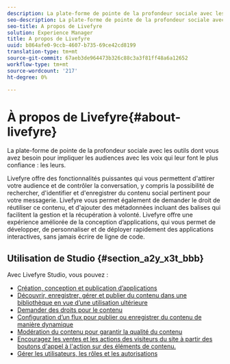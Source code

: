 ```yaml
---
description: La plate-forme de pointe de la profondeur sociale avec les outils dont vous avez besoin pour impliquer les audiences avec les voix qu'elles font le plus confiance à elles.
seo-description: La plate-forme de pointe de la profondeur sociale avec les outils dont vous avez besoin pour impliquer les audiences avec les voix qu'elles font le plus confiance à elles.
seo-title: A propos de Livefyre
solution: Experience Manager
title: A propos de Livefyre
uuid: b864afe0-9ccb-4607-b735-69ce42cd8199
translation-type: tm+mt
source-git-commit: 67aeb3de964473b326c88c3a3f81ff48a6a12652
workflow-type: tm+mt
source-wordcount: '217'
ht-degree: 0%

---
```



# À propos de Livefyre{#about-livefyre}

La plate-forme de pointe de la profondeur sociale avec les outils dont vous avez besoin pour impliquer les audiences avec les voix qui leur font le plus confiance : les leurs.

Livefyre offre des fonctionnalités puissantes qui vous permettent d&#39;attirer votre audience et de contrôler la conversation, y compris la possibilité de rechercher, d&#39;identifier et d&#39;enregistrer du contenu social pertinent pour votre messagerie. Livefyre vous permet également de demander le droit de réutiliser ce contenu, et d&#39;ajouter des métadonnées incluant des balises qui facilitent la gestion et la récupération à volonté. Livefyre offre une expérience améliorée de la conception d’applications, qui vous permet de développer, de personnaliser et de déployer rapidement des applications interactives, sans jamais écrire de ligne de code.

## Utilisation de Studio {#section_a2y_x3t_bbb}

Avec Livefyre Studio, vous pouvez :

* [Création, conception et publication d’applications](c-about-apps/c-about-apps.md#c_about_apps)
* [Découvrir, enregistrer, gérer et publier du contenu dans une bibliothèque en vue d’une utilisation ultérieure](c-library/c-assets/c-assets.md)
* [Demander des droits pour le contenu](c-how-requesting-rights-works/t-send-a-rights-request-to-own-a-digital-asset.md#t_send_a_rights_request_to_own_a_digital_asset)
* [Configuration d’un flux pour publier ou enregistrer du contenu de manière dynamique](c-streams/t-create-a-new-stream.md#t_create_a_new_stream)
* [Modération du contenu pour garantir la qualité du contenu](c-features-livefyre/c-about-moderation/c-setting-up-moderation.md#c_setting_up_moderation)
* [Encouragez les ventes et les actions des visiteurs du site à partir des boutons d&#39;appel à l&#39;action sur des éléments de contenu.](c-features-livefyre/c-ugc-commerce.md#c_ugc_commerce)
* [Gérer les utilisateurs, les rôles et les autorisations](c-about-apps/c-about-apps.md#c_about_apps)

